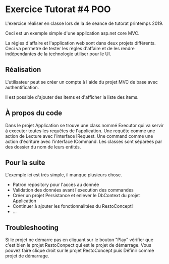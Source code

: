 # Exercice Tutorat #4 POO
L'exercice réaliser en classe lors de la 4e seance de tutorat printemps 2019.

Ceci est un exemple simple d'une application asp.net core MVC. 

La règles d'affaire et l'application web sont dans deux projets différents.
Ceci va permetre de tester les règles d'affaire et de les rendre indépendantes de la technologie utiliser pour le UI.

## Réalisation

L'utilisateur peut se créer un compte à l'aide du projet MVC de base avec authentification.

Il est possible d'ajouter des items et d'afficher la liste des items.

## À propos du code

Dans le projet Application se trouve une class nommé Executor qui va servir à executer toutes les requêtes de l'application.
Une requête comme une action de Lecture avec l'interface IRequest.
Une command comme une action d'écriture avec l'interface ICommand.
Les classes sont séparées par des dossier du nom de leurs entités.

## Pour la suite
L'exemple ici est très simple, il manque plusieurs chose.
 - Patron repository pour l'accès au donnée
 - Validation des données avant l'execution des commandes
 - Créer un projet Persistance et enlever le DbContext du projet Application
 - Continuer à ajouter les fonctionnalitées du RestoConcept!
 - ...

## Troubleshooting
Si le projet ne démarre pas en cliquant sur le bouton "Play" vérifier que c'est bien le projet RestoConpect qui est le projet de démarrage. Vous pouvez faire clique droit sur le projet RestoConcept puis Définir comme projet de démarrage.
